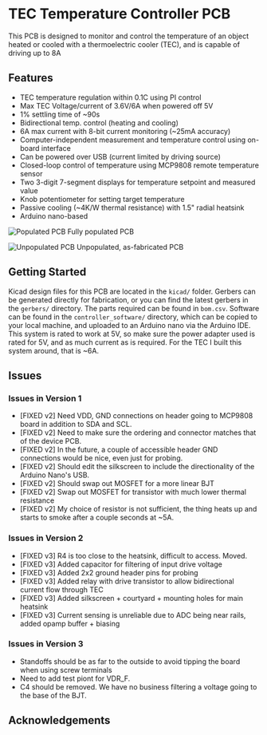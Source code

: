 # TEC Temperature Controller PCB
This PCB is designed to monitor and control the temperature of an object heated or cooled with a thermoelectric cooler (TEC), and is capable of driving up to 8A

## Features
- TEC temperature regulation within 0.1C using PI control
- Max TEC Voltage/current of 3.6V/6A when powered off 5V
- 1% settling time of ~90s 
- Bidirectional temp. control (heating and cooling) 
- 6A max current with 8-bit current monitoring (~25mA accuracy)
- Computer-independent measurement and temperature control using on-board interface
- Can be powered over USB (current limited by driving source)
- Closed-loop control of temperature using MCP9808 remote temperature sensor
- Two 3-digit 7-segment displays for temperature setpoint and measured value
- Knob potentiometer for setting target temperature
- Passive cooling (~4K/W thermal resistance) with 1.5" radial heatsink
- Arduino nano-based

![Populated PCB](/images/temperature_controller_populated_pcb.png)
Fully populated PCB

![Unpopulated PCB](/images/temperature_controller_unpopulated_pcb.png)
Unpopulated, as-fabricated PCB


## Getting Started
Kicad design files for this PCB are located in the ``kicad/`` folder. Gerbers
can be generated directly for fabrication, or you can find the latest gerbers
in the ``gerbers/`` directory. The parts required can be found in ``bom.csv``.
Software can be found in the ``controller_software/`` directory, which can be
copied to your local machine, and uploaded to an Arduino nano via the Arduino
IDE. This system is rated to work at 5V, so make sure the power adapter used is
rated for 5V, and as much current as is required. For the TEC I built this
system around, that is ~6A.

## Issues
### Issues in Version 1
- [FIXED v2] Need VDD, GND connections on header going to MCP9808 board in addition to SDA and SCL.
- [FIXED v2] Need to make sure the ordering and connector matches that of the device PCB.
- [FIXED v2] In the future, a couple of accessible header GND connections would be nice, even just for probing.
- [FIXED v2] Should edit the silkscreen to include the directionality of the Arduino Nano's USB. 
- [FIXED v2] Should swap out MOSFET for a more linear BJT
- [FIXED v2] Swap out MOSFET for transistor with much lower thermal resistance
- [FIXED v2] My choice of resistor is not sufficient, the thing heats up and starts to smoke after a couple seconds at ~5A. 

### Issues in Version 2
- [FIXED v3] R4 is too close to the heatsink, difficult to access. Moved.
- [FIXED v3] Added capacitor for filtering of input drive voltage
- [FIXED v3] Added 2x2 ground header pins for probing
- [FIXED v3] Added relay with drive transistor to allow bidirectional current flow through TEC
- [FIXED v3] Added silkscreen + courtyard + mounting holes for main heatsink
- [FIXED v3] Current sensing is unreliable due to ADC being near rails, added opamp buffer + biasing

### Issues in Version 3
- Standoffs should be as far to the outside to avoid tipping the board when using screw terminals
- Need to add test piont for VDR_F. 
- C4 should be removed. We have no business filtering a voltage going to the base of the BJT.

## Acknowledgements
